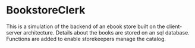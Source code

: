 # BookstoreClerk

This is a simulation of the backend of an ebook store built on the client-server architecture. Details about the books are stored on an sql database. 
Functions are added to enable storekeepers manage the catalog.

